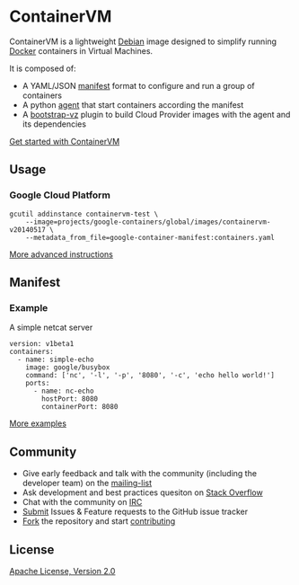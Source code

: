 ContainerVM
===========

ContainerVM is a lightweight [Debian](https://debian.org) image designed to simplify running [Docker](https://docker.io) containers in Virtual Machines.

It is composed of:
- A YAML/JSON [manifest](#manifest-examples) format to configure and run a group of containers
- A python [agent](tree/master/agent) that start containers according the manifest
- A [bootstrap-vz](http://bootstrapvz.readthedoc.org/) plugin to build Cloud Provider images with the agent and its dependencies

[Get started with ContainerVM](tree/master/docs/)

## Usage

### Google Cloud Platform

```
gcutil addinstance containervm-test \
    --image=projects/google-containers/global/images/containervm-v20140517 \
    --metadata_from_file=google-container-manifest:containers.yaml
```

[More advanced instructions](tree/master/docs/README.md#google)

## Manifest

### Example

A simple netcat server
```
version: v1beta1
containers:
  - name: simple-echo
    image: google/busybox
    command: ['nc', '-l', '-p', '8080', '-c', 'echo hello world!']
    ports:
      - name: nc-echo
        hostPort: 8080
        containerPort: 8080
```

[More examples](tree/master/docs/README.md#manifest)

## Community

- Give early feedback and talk with the community (including the developer team) on the [mailing-list](https://groups.google.com/d/google-containers)
- Ask development and best practices quesiton on [Stack Overflow](https://stackoverflow/container-vm)
- Chat with the community on [IRC](irc://irc.freenode.net/#container-vm)
- [Submit](/issues) Issues & Feature requests to the GitHub issue tracker
- [Fork](/fork) the repository and start [contributing](CONTRIBUTING.md)

## License

[Apache License, Version 2.0](tree/master/COPYING.md)
